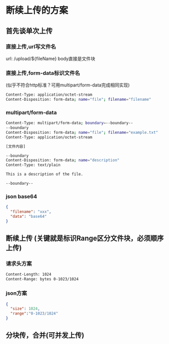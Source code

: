 # 断续上传的方案

## 首先谈单次上传
### 直接上传,url写文件名
url: /upload/${fileName}
body直接是文件块

### 直接上传,form-data标识文件名  
(似乎不符合http标准？可用multipart/form-data完成相同实现)
```bash
Content-Type: application/octet-stream
Content-Disposition: form-data; name="file"; filename="filename"
```

### multipart/form-data
```bash
Content-Type: multipart/form-data; boundary=--boundary--
--boundary
Content-Disposition: form-data; name="file"; filename="example.txt"
Content-Type: application/octet-stream

[文件内容]

--boundary
Content-Disposition: form-data; name="description"
Content-Type: text/plain

This is a description of the file.

--boundary--
```
### json base64
```json
{
  "filename": "xxx",
  "data": "base64"
}
```

## 断续上传 (关键就是标识Range区分文件块，必须顺序上传)
### 请求头方案
```bash
Content-Length: 1024
Content-Range: bytes 0-1023/1024
```
### json方案
```json
{
  "size": 1024,
  "range":"0-1023/1024"
}
```

## 分块传，合并(可并发上传)
